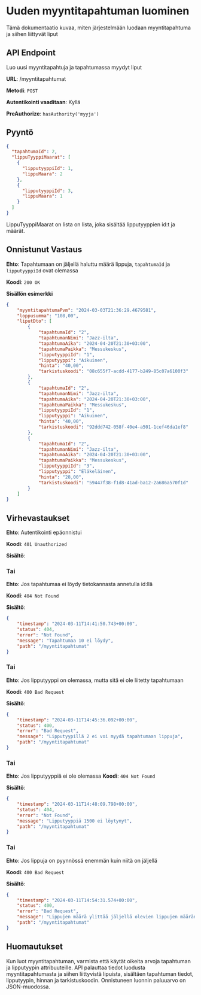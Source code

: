 # Uuden myyntitapahtuman luominen
Tämä dokumentaatio kuvaa, miten järjestelmään luodaan myyntitapahtuma ja siihen liittyvät liput

## API Endpoint
Luo uusi myyntitapahtuja ja tapahtumassa myydyt liput

**URL**: /myyntitapahtumat

**Metodi**: `POST`

**Autentikointi vaaditaan**: Kyllä

**PreAuthorize**: `hasAuthority('myyja')`

## Pyyntö
```json
{
  "tapahtumaId": 2,
  "lippuTyyppiMaarat": [
    {
      "lipputyyppiId": 1,
      "lippuMaara": 2
    },
    {
      "lipputyyppiId": 3,
      "lippuMaara": 1
    }
  ]
}
```
LippuTyyppiMaarat on lista on lista, joka sisältää lipputyyppien id:t ja määrät.

## Onnistunut Vastaus

**Ehto**: Tapahtumaan on jäljellä haluttu määrä lippuja, `tapahtumaId` ja `lipputyyppiId` ovat olemassa

**Koodi**: `200 OK`

**Sisällön esimerkki**
```json
{
    "myyntitapahtumaPvm": "2024-03-03T21:36:29.4679581",
    "loppusumma": "108,00",
    "liputDto": [
        {
            "tapahtumaId": "2",
            "tapahtumanNimi": "Jazz-ilta",
            "tapahtumaAika": "2024-04-20T21:30+03:00",
            "tapahtumaPaikka": "Messukeskus",
            "lipputyyppiId": "1",
            "lipputyyppi": "Aikuinen",
            "hinta": "40,00",
            "tarkistuskoodi": "08c655f7-acdd-4177-b249-85c07a6100f3"
        },
        {
            "tapahtumaId": "2",
            "tapahtumanNimi": "Jazz-ilta",
            "tapahtumaAika": "2024-04-20T21:30+03:00",
            "tapahtumaPaikka": "Messukeskus",
            "lipputyyppiId": "1",
            "lipputyyppi": "Aikuinen",
            "hinta": "40,00",
            "tarkistuskoodi": "92ddd742-058f-40e4-a501-1cef46da1ef8"
        },
        {
            "tapahtumaId": "2",
            "tapahtumanNimi": "Jazz-ilta",
            "tapahtumaAika": "2024-04-20T21:30+03:00",
            "tapahtumaPaikka": "Messukeskus",
            "lipputyyppiId": "3",
            "lipputyyppi": "Eläkeläinen",
            "hinta": "28,00",
            "tarkistuskoodi": "59447f38-f1d8-41ad-ba12-2a686a570f1d"
        }
    ]
}
```

## Virhevastaukset

**Ehto**: Autentikointi epäonnistui

**Koodi**: `401 Unauthorized`

**Sisältö**:

### Tai

**Ehto**: Jos tapahtumaa ei löydy tietokannasta annetulla id:llä

**Koodi**: `404 Not Found`

**Sisältö**: 

```json
{
    "timestamp": "2024-03-11T14:41:50.743+00:00",
    "status": 404,
    "error": "Not Found",
    "message": "Tapahtumaa 10 ei löydy",
    "path": "/myyntitapahtumat"
}
```

### Tai

**Ehto**: Jos lipputyyppi on olemassa, mutta sitä ei ole liitetty tapahtumaan

**Koodi**: `400 Bad Request`

**Sisältö**: 
```json
{
    "timestamp": "2024-03-11T14:45:36.092+00:00",
    "status": 400,
    "error": "Bad Request",
    "message": "Lipputyypillä 2 ei voi myydä tapahtumaan lippuja",
    "path": "/myyntitapahtumat"
}
```
### Tai

**Ehto**: Jos lipputyyppiä ei ole olemassa
**Koodi**: `404 Not Found`

**Sisältö**: 
```json
{
    "timestamp": "2024-03-11T14:48:09.798+00:00",
    "status": 404,
    "error": "Not Found",
    "message": "Lipputyyppiä 1500 ei löytynyt",
    "path": "/myyntitapahtumat"
}
```
### Tai

**Ehto**: Jos lippuja on pyynnössä enemmän kuin niitä on jäljellä

**Koodi**: `400 Bad Request`

**Sisältö**: 
```json
{
    "timestamp": "2024-03-11T14:54:31.574+00:00",
    "status": 400,
    "error": "Bad Request",
    "message": "Lippujen määrä ylittää jäljellä olevien lippujen määrän (70)",
    "path": "/myyntitapahtumat"
}
```

## Huomautukset
Kun luot myyntitapahtuman, varmista että käytät oikeita arvoja tapahtuman ja lipputyypin attribuuteille. API palauttaa tiedot luodusta myyntitapahtumasta ja siihen liittyvistä lipuista, sisältäen tapahtuman tiedot, lipputyypin, hinnan ja tarkistuskoodin. Onnistuneen luonnin paluuarvo on JSON-muodossa.